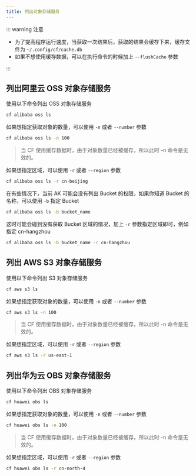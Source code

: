 ```yaml
---
title: 列出对象存储服务
---
```


::: warning 注意

* 为了提高程序运行速度，当获取一次结果后，获取的结果会缓存下来，缓存文件为 `~/.config/cf/cache.db`
* 如果不想使用缓存数据，可以在执行命令的时候加上 `--flushCache` 参数

::: 

## 列出阿里云 OSS 对象存储服务

使用以下命令列出 OSS 对象存储服务

```bash
cf alibaba oss ls
```

如果想指定获取对象的数量，可以使用 `-n` 或者 `--number` 参数

```bash
cf alibaba oss ls -n 100
```

> 当 CF 使用缓存数据时，由于对象数量已经被缓存，所以此时 -n 命令是无效的。

如果想指定区域，可以使用 `-r` 或者 `--region` 参数

```bash
cf alibaba oss ls -r cn-beijing
```

在有些情况下，当前 AK 可能会没有列出 Bucket 的权限，如果你知道 Bucket 的名称，可以使用 `-b` 指定 Bucket

```bash
cf alibaba oss ls -b bucket_name
```

这时可能会碰到没有获取 Bucket 区域的情况，加上 `-r` 参数指定区域即可，例如指定 cn-hangzhou

```bash
cf alibaba oss ls -b bucket_name -r cn-hangzhou
```

## 列出 AWS S3 对象存储服务

使用以下命令列出 S3 对象存储服务

```bash
cf aws s3 ls
```

如果想指定获取对象的数量，可以使用 `-n` 或者 `--number` 参数

```bash
cf aws s3 ls -n 100
```

> 当 CF 使用缓存数据时，由于对象数量已经被缓存，所以此时 -n 命令是无效的。

如果想指定区域，可以使用 `-r` 或者 `--region` 参数

```bash
cf aws s3 ls -r us-east-1
```

## 列出华为云 OBS 对象存储服务

使用以下命令列出 OBS 对象存储服务

```bash
cf huawei obs ls
```

如果想指定获取对象的数量，可以使用 `-n` 或者 `--number` 参数

```bash
cf huawei obs ls -n 100
```

> 当 CF 使用缓存数据时，由于对象数量已经被缓存，所以此时 -n 命令是无效的。

如果想指定区域，可以使用 `-r` 或者 `--region` 参数

```bash
cf huawei obs ls -r cn-north-4
```

<Vssue />

<script>
export default {
    mounted () {
      this.$page.lastUpdated = "2022年12月13日"
    }
  }
</script>
